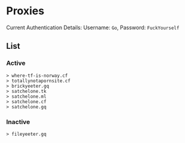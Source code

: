 # Proxies

Current Authentication Details:
Username: `Go`, Password: `FuckYourself`

## List

### Active
```
> where-tf-is-norway.cf
> totallynotapornsite.cf
> brickyeeter.gq
> satchelone.tk
> satchelone.ml
> satchelone.cf
> satchelone.gq
```

### Inactive
```
> fileyeeter.gq
```
